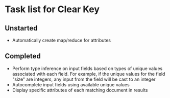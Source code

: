 Task list for Clear Key
==================

Unstarted
---------

* Automatically create map/reduce for attributes

Completed
---------

* Perform type inference on input fields based on types of unique values
   associated with each field. For example, if the unique values for the field
   "size" are integers, any input from the field will be cast to an integer
* Autocomplete input fields using available unique values
* Display specific attributes of each matching document in results